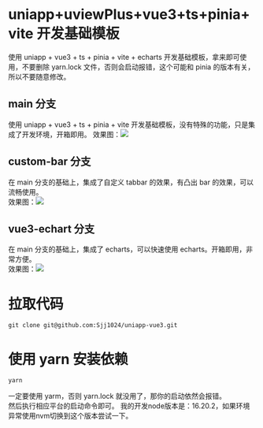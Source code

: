 # uniapp+uviewPlus+vue3+ts+pinia+vite 开发基础模板

使用 uniapp + vue3 + ts + pinia + vite + echarts 开发基础模板，拿来即可使用，不要删除 yarn.lock 文件，否则会启动报错，这个可能和 pinia 的版本有关，所以不要随意修改。

## main 分支

使用 uniapp + vue3 + ts + pinia + vite 开发基础模板，没有特殊的功能，只是集成了开发环境，开箱即用。
效果图：![](https://img-blog.csdnimg.cn/492c7069ba5045c69017f668045af320.png)

## custom-bar 分支

在 main 分支的基础上，集成了自定义 tabbar 的效果，有凸出 bar 的效果，可以流畅使用。  
效果图：![](https://img-blog.csdnimg.cn/0c08188da57d4a139b898b21cf720152.png)

## vue3-echart 分支

在 main 分支的基础上，集成了 echarts，可以快速使用 echarts。开箱即用，非常方便。  
效果图：![](https://img-blog.csdnimg.cn/a2a689bb13ca45c8b6f1bc96d83b86b2.png)

# 拉取代码

```
git clone git@github.com:Sjj1024/uniapp-vue3.git
```

# 使用 yarn 安装依赖

```
yarn
```

一定要使用 yarm，否则 yarn.lock 就没用了，那你的启动依然会报错。  
然后执行相应平台的启动命令即可。
我的开发node版本是：16.20.2，如果环境异常使用nvm切换到这个版本尝试一下。